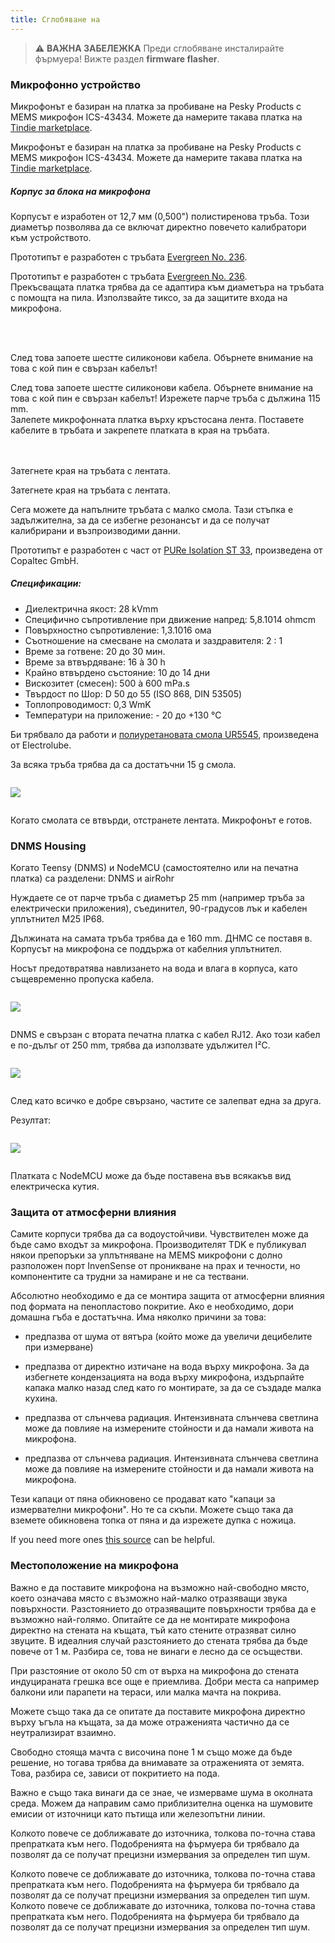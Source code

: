 ```yaml
---
title: Сглобяване на
---
```

> ⚠️ **ВАЖНА ЗАБЕЛЕЖКА**
Преди сглобяване инсталирайте фърмуера!
Вижте раздел __firmware flasher__.


### Микрофонно устройство

Микрофонът е базиран на платка за пробиване на Pesky Products с MEMS микрофон ICS-43434. Можете да намерите такава платка на [Tindie marketplace](https://www.tindie.com/products/onehorse/ics43434-i2s-digital-microphone/).

Микрофонът е базиран на платка за пробиване на Pesky Products с MEMS микрофон ICS-43434. Можете да намерите такава платка на [Tindie marketplace](https://www.tindie.com/products/onehorse/ics43434-i2s-digital-microphone/).


##### Корпус за блока на микрофона
Корпусът е изработен от 12,7 мм (0,500") полистиренова тръба. Този диаметър позволява да се включат директно повечето калибратори към устройството.

Прототипът е разработен с тръбата [Evergreen No. 236](https://evergreenscalemodels.com/products/236-500-12-7mm-od-white-polystyrene-tubing).

Прототипът е разработен с тръбата [Evergreen No. 236](https://evergreenscalemodels.com/products/236-500-12-7mm-od-white-polystyrene-tubing).
<br>
Прекъсващата платка трябва да се адаптира към диаметъра на тръбата с помощта на пила. Използвайте тиксо, за да защитите входа на микрофона.
<br>

<br>
<br>

След това запоете шестте силиконови кабела. Обърнете внимание на това с кой пин е свързан кабелът!

След това запоете шестте силиконови кабела. Обърнете внимание на това с кой пин е свързан кабелът!
Изрежете парче тръба с дължина 115 mm.
<br>
Залепете микрофонната платка върху кръстосана лента. Поставете кабелите в тръбата и закрепете платката в края на тръбата.
<br>
<br>
<br>

Затегнете края на тръбата с лентата.

Затегнете края на тръбата с лентата.

Сега можете да напълните тръбата с малко смола. Тази стъпка е задължителна, за да се избегне резонансът и да се получат калибрирани и възпроизводими данни.

Прототипът е разработен с част от [PURe Isolation ST 33](https://www.buerklin.com/en/Polyurethane-cast-resin-black-Copaltec-PURe-Isolation-ST-33/p/12L5900), произведена от Copaltec GmbH.

##### Спецификации:
* Диелектрична якост: 28 kVmm
* Специфично съпротивление при движение напред: 5,8.1014 ohmcm
* Повърхностно съпротивление: 1,3.1016 ома
* Съотношение на смесване на смолата и заздравителя: 2 : 1
* Време за готвене: 20 до 30 мин.
* Време за втвърдяване: 16 à 30 h
* Крайно втвърдено състояние: 10 до 14 дни
* Вискозитет (смесен): 500 à 600 mPa.s
* Твърдост по Шор: D 50 до 55 (ISO 868, DIN 53505)
* Топлопроводимост: 0,3 WmK
* Температури на приложение: - 20 до +130 °C


Би трябвало да работи и [полиуретановата смола UR5545](https://electrolube.com/wp-content/uploads/2019/11/044-UR5545A-SDS1525.pdf), произведена от Electrolube.

За всяка тръба трябва да са достатъчни 15 g смола.

<img src="..docsdnmsdnms-noise-measuring-microphone-inside-tube.jpg" style="display:block; margin: 2em 0" loading="lazy">

Когато смолата се втвърди, отстранете лентата. Микрофонът е готов.



### DNMS Housing

Когато Teensy (DNMS) и NodeMCU (самостоятелно или на печатна платка) са разделени: DNMS и airRohr

Нуждаете се от парче тръба с диаметър 25 mm (например тръба за електрически приложения), съединител, 90-градусов лък и кабелен уплътнител M25 IP68.

Дължината на самата тръба трябва да е 160 mm. ДНМС се поставя в. Корпусът на микрофона се поддържа от кабелния уплътнител.

Носът предотвратява навлизането на вода и влага в корпуса, като същевременно пропуска кабела.

<img src="..docsdnmsdnms-noise-measuring-housing.jpg" style="margin: 1em 0" loading="lazy">

DNMS е свързан с втората печатна платка с кабел RJ12. Ако този кабел е по-дълъг от 250 mm, трябва да използвате удължител I²C.

<img src="..docsdnmsdnms-noise-measuring-sensor-kit.jpg" style="margin: 1em 0" loading="lazy">

След като всичко е добре свързано, частите се залепват една за друга.

Резултат:

<img src="..docsdnmsdnms-noise-measuring-dn40-result.jpg" style="margin: 1em 0" loading="lazy">

Платката с NodeMCU може да бъде поставена във всякакъв вид електрическа кутия.


### Защита от атмосферни влияния

Самите корпуси трябва да са водоустойчиви. Чувствителен може да бъде само входът за микрофона. Производителят TDK е публикувал някои препоръки за уплътняване на MEMS микрофони с долно разположен порт InvenSense от проникване на прах и течности, но компонентите са трудни за намиране и не са тествани.

Абсолютно необходимо е да се монтира защита от атмосферни влияния под формата на пенопластово покритие. Ако е необходимо, дори домашна гъба е достатъчна. Има няколко причини за това:
* предпазва от шума от вятъра (който може да увеличи децибелите при измерване)
* предпазва от директно изтичане на вода върху микрофона. За да избегнете кондензацията на вода върху микрофона, издърпайте капака малко назад след като го монтирате, за да се създаде малка кухина.
* предпазва от слънчева радиация. Интензивната слънчева светлина може да повлияе на измерените стойности и да намали живота на микрофона.

* предпазва от слънчева радиация. Интензивната слънчева светлина може да повлияе на измерените стойности и да намали живота на микрофона.

Тези капаци от пяна обикновено се продават като "капаци за измервателни микрофони". Но те са скъпи. Можете също така да вземете обикновена топка от пяна и да изрежете дупка с ножица.

If you need more ones [this source](https://de.aliexpress.com/item/32357483926.html?gps-id=pcStoreJustForYou&scm=1007.23125.137358.0&scm_id=1007.23125.137358.0&scm-url=1007.23125.137358.0&pvid=6cc8dfcd-974e-4fde-9dc9-6444c37a9069&spm=a2g0o.store_home.smartJustForYou_148437547.2
) can be helpful.

### Местоположение на микрофона

Важно е да поставите микрофона на възможно най-свободно място, което означава място с възможно най-малко отразяващи звука повърхности. Разстоянието до отразяващите повърхности трябва да е възможно най-голямо. Опитайте се да не монтирате микрофона директно на стената на къщата, тъй като стените отразяват силно звуците.  В идеалния случай разстоянието до стената трябва да бъде повече от 1 м. Разбира се, това не винаги е лесно да се осъществи.

При разстояние от около 50 cm от върха на микрофона до стената индуцираната грешка все още е приемлива. Добри места са например балкони или парапети на тераси, или малка мачта на покрива.

Можете също така да се опитате да поставите микрофона директно върху ъгъла на къщата, за да може отраженията частично да се неутрализират взаимно.

Свободно стояща мачта с височина поне 1 м също може да бъде решение, но тогава трябва да внимавате за отраженията от земята. Това, разбира се, зависи от покритието на пода.

Важно е също така винаги да се знае, че измерваме шума в околната среда.  Можем да направим само приблизителна оценка на шумовите емисии от източници като пътища или железопътни линии.

Колкото повече се доближавате до източника, толкова по-точна става препратката към него. Подобренията на фърмуера би трябвало да позволят да се получат прецизни измервания за определен тип шум.

Колкото повече се доближавате до източника, толкова по-точна става препратката към него. Подобренията на фърмуера би трябвало да позволят да се получат прецизни измервания за определен тип шум.
Колкото повече се доближавате до източника, толкова по-точна става препратката към него. Подобренията на фърмуера би трябвало да позволят да се получат прецизни измервания за определен тип шум.
<br>
<br>
